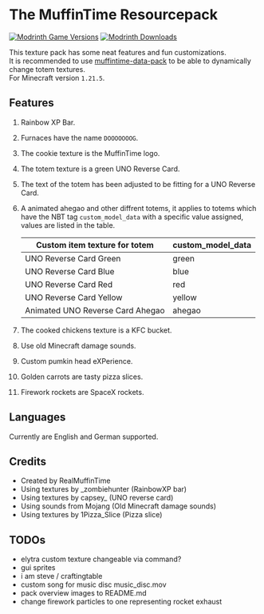 # The MuffinTime Resourcepack

[![Modrinth Game Versions](https://img.shields.io/modrinth/game-versions/vpgX4W3y?logo=modrinth&style=for-the-badge)](https://modrinth.com/resourcepack/muffintime-resource-pack)
[![Modrinth Downloads](https://img.shields.io/modrinth/dt/vpgX4W3y?color=blue&logo=modrinth&style=for-the-badge)](https://modrinth.com/resourcepack/muffintime-resource-pack)

This texture pack has some neat features and fun customizations.  
It is recommended to use [muffintime-data-pack](https://github.com/RealMuffinTime/muffintime-data-pack) to be able to dynamically change totem textures.  
For Minecraft version `1.21.5`.

## Features

1. Rainbow XP Bar.

2. Furnaces have the name `DOOOOOOOG`.

3. The cookie texture is the MuffinTime logo.

4. The totem texture is a green UNO Reverse Card.

5. The text of the totem has been adjusted to be fitting for a UNO Reverse Card.

6. A animated ahegao and other diffrent totems, it applies to totems which have the NBT tag `custom_model_data` with a specific value assigned, values are listed in the table.

   | Custom item texture for totem    | custom_model_data |
   | -------------------------------- | ----------------- |
   | UNO Reverse Card Green           | green             |
   | UNO Reverse Card Blue            | blue              |
   | UNO Reverse Card Red             | red               |
   | UNO Reverse Card Yellow          | yellow            |
   | Animated UNO Reverse Card Ahegao | ahegao            |

7. The cooked chickens texture is a KFC bucket.

8. Use old Minecraft damage sounds.

9. Custom pumkin head eXPerience.

10. Golden carrots are tasty pizza slices.

11. Firework rockets are SpaceX rockets.

## Languages

Currently are English and German supported.

## Credits

* Created by RealMuffinTime
* Using textures by _zombiehunter (RainbowXP bar)
* Using textures by capsey_ (UNO reverse card)
* Using sounds from Mojang (Old Minecraft damage sounds)
* Using textures by 1Pizza_Slice (Pizza slice)

## TODOs

- elytra custom texture changeable via command?
- gui sprites
- i am steve / craftingtable
- custom song for music disc music_disc.mov
- pack overview images to README.md
- change firework particles to one representing rocket exhaust